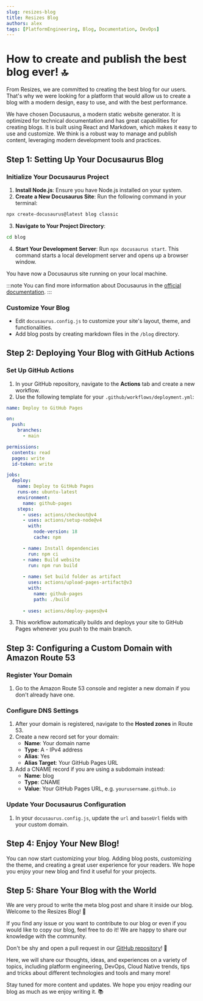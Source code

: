 ```yaml
---
slug: resizes-blog
title: Resizes Blog
authors: alex
tags: [PlatformEngineering, Blog, Documentation, DevOps]
---
```


# How to create and publish the best blog ever! 🔝

From Resizes, we are committed to creating the best blog for our users. That's why we were looking for a platform that would allow us to create a blog with a modern design, easy to use, and with the best performance.

We have chosen Docusaurus, a modern static website generator. It is optimized for technical documentation and has great capabilities for creating blogs. It is built using React and Markdown, which makes it easy to use and customize. We think is a robust way to manage and publish content, leveraging modern development tools and practices.

<!--truncate-->

## Step 1: Setting Up Your Docusaurus Blog

### Initialize Your Docusaurus Project

1. **Install Node.js**: Ensure you have Node.js installed on your system.
2. **Create a New Docusaurus Site**: Run the following command in your terminal:

```bash
npx create-docusaurus@latest blog classic
```

3. **Navigate to Your Project Directory**:

```bash
cd blog
```

4. **Start Your Development Server**: Run `npx docusaurus start`. This command starts a local development server and opens up a browser window.

You have now a Docusaurus site running on your local machine. 

:::note
You can find more information about Docusaurus in the [official documentation](https://docusaurus.io/docs).
:::

### Customize Your Blog

- Edit `docusaurus.config.js` to customize your site's layout, theme, and functionalities.
- Add blog posts by creating markdown files in the `/blog` directory.

## Step 2: Deploying Your Blog with GitHub Actions

### Set Up GitHub Actions

1. In your GitHub repository, navigate to the **Actions** tab and create a new workflow.
2. Use the following template for your `.github/workflows/deployment.yml`:

```yaml
name: Deploy to GitHub Pages

on:
  push:
    branches:
      - main

permissions:
  contents: read
  pages: write
  id-token: write

jobs:
  deploy:
    name: Deploy to GitHub Pages
    runs-on: ubuntu-latest
    environment:
      name: github-pages
    steps:
      - uses: actions/checkout@v4
      - uses: actions/setup-node@v4
        with:
          node-version: 18
          cache: npm

      - name: Install dependencies
        run: npm ci
      - name: Build website
        run: npm run build
      
      - name: Set build folder as artifact
        uses: actions/upload-pages-artifact@v3
        with:
          name: github-pages
          path: ./build
      
      - uses: actions/deploy-pages@v4
```

3. This workflow automatically builds and deploys your site to GitHub Pages whenever you push to the main branch.

## Step 3: Configuring a Custom Domain with Amazon Route 53

### Register Your Domain

1. Go to the Amazon Route 53 console and register a new domain if you don't already have one.

### Configure DNS Settings

1. After your domain is registered, navigate to the **Hosted zones** in Route 53.
2. Create a new record set for your domain:
    - **Name**: Your domain name
    - **Type**: A - IPv4 address
    - **Alias**: Yes
    - **Alias Target**: Your GitHub Pages URL
3. Add a CNAME record if you are using a subdomain instead:
    - **Name**: blog
    - **Type**: CNAME
    - **Value**: Your GitHub Pages URL, e.g. `yourusername.github.io`

### Update Your Docusaurus Configuration

1. In your `docusaurus.config.js`, update the `url` and `baseUrl` fields with your custom domain.

## Step 4: Enjoy Your New Blog!

You can now start customizing your blog. Adding blog posts, customizing the theme, and creating a great user experience for your readers. We hope you enjoy your new blog and find it useful for your projects.

## Step 5: Share Your Blog with the World

We are very proud to write the meta blog post and share it inside our blog. Welcome to the Resizes Blog! 🚀

If you find any issue or you want to contribute to our blog or even if you would like to copy our blog, feel free to do it! We are happy to share our knowledge with the community. 

Don't be shy and open a pull request in our [GitHub repository](https://github.com/resizes/blog)! 📝

Here, we will share our thoughts, ideas, and experiences on a variety of topics, including platform engineering, DevOps, Cloud Native trends, tips and tricks about different technologies and tools and many more!

Stay tuned for more content and updates. We hope you enjoy reading our blog as much as we enjoy writing it. 📚

